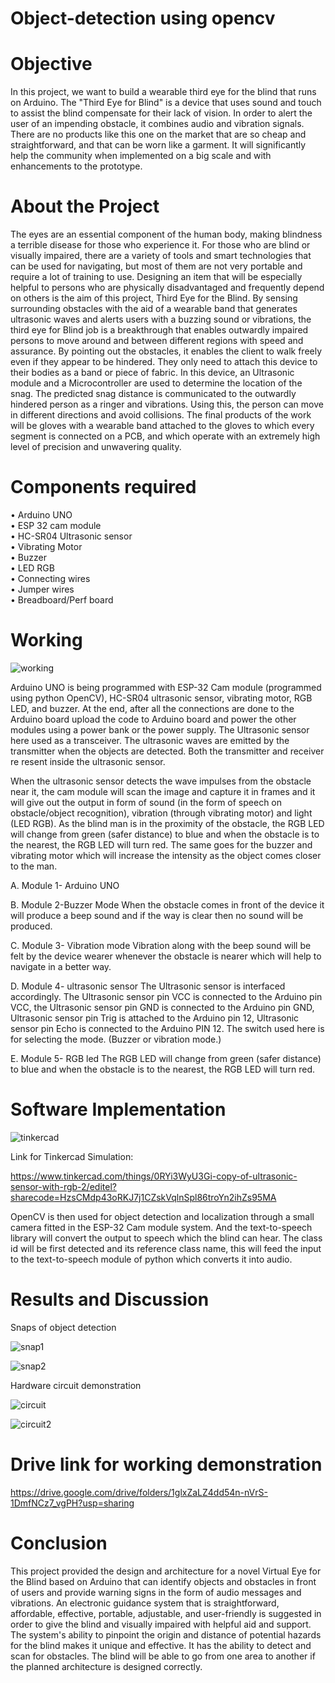 # Object-detection using opencv

# Objective

In this project, we want to build a wearable third eye for the blind that runs on Arduino. The "Third Eye for Blind" is a device that uses sound and touch to assist the blind compensate for their lack of vision. In order to alert the user of an impending obstacle, it combines audio and vibration signals.
There are no products like this one on the market that are so cheap and straightforward, and that can be worn like a garment. It will significantly help the community when implemented on a big scale and with enhancements to the prototype.

# About the Project

The eyes are an essential component of the human body, making blindness a terrible disease for those who experience it. For those who are blind or visually impaired, there are a variety of tools and smart technologies that can be used for navigating, but most of them are not very portable and require a lot of training to use. Designing an item that will be especially helpful to persons who are physically disadvantaged and frequently depend on others is the aim of this project, Third Eye for the Blind. 
By sensing surrounding obstacles with the aid of a wearable band that generates ultrasonic waves and alerts users with a buzzing sound or vibrations, the third eye for Blind job is a breakthrough that enables outwardly impaired persons to move around and between different regions with speed and assurance. By pointing out the obstacles, it enables the client to walk freely even if they appear to be hindered. They only need to attach this device to their bodies as a band or piece of fabric.
In this device, an Ultrasonic module and a Microcontroller are used to determine the location of the snag. The predicted snag distance is communicated to the outwardly hindered person as a ringer and vibrations. Using this, the person can move in different directions and avoid collisions. The final products of the work will be gloves with a wearable band attached to the gloves to which every segment is connected on a PCB, and which operate with an extremely high level of precision and unwavering quality.

# Components required

• Arduino UNO  
• ESP 32 cam module\
• HC-SR04 Ultrasonic sensor\
• Vibrating Motor\
• Buzzer\
• LED RGB\
• Connecting wires\
• Jumper wires\
• Breadboard/Perf board

# Working

![working](https://user-images.githubusercontent.com/77969198/175667053-7d0a8bf3-f1fa-484d-987c-d85c2780e679.png)

Arduino UNO is being programmed with ESP-32 Cam module (programmed using python OpenCV), HC-SR04 ultrasonic sensor, vibrating motor, RGB LED, and buzzer. At the end, after all the connections are done to the Arduino board upload the code to Arduino board and power the other modules using a power bank or the power supply. The Ultrasonic sensor here used as a transceiver. The ultrasonic waves are emitted by the transmitter when the objects are detected. Both the transmitter and receiver re resent inside the ultrasonic sensor.

When the ultrasonic sensor detects the wave impulses from the obstacle near it, the cam module will scan the image and capture it in frames and it will give out the output in form of sound (in the form of speech on obstacle/object recognition), vibration (through vibrating motor) and light (LED RGB). As the blind man is in the proximity of the obstacle, the RGB LED will change from green (safer distance) to blue and when the obstacle is to the nearest, the RGB LED will turn red. The same goes for the buzzer and vibrating motor which will increase the intensity as the object comes closer to the man.

A. Module 1- Arduino UNO

B. Module 2-Buzzer Mode
When the obstacle comes in front of the device it will produce a beep sound and if the way is clear then no sound will be produced.

C. Module 3- Vibration mode
Vibration along with the beep sound will be felt by the device wearer whenever the obstacle is nearer which will help to navigate in a better way.

D. Module 4- ultrasonic sensor
The Ultrasonic sensor is interfaced accordingly. The Ultrasonic sensor pin VCC is connected to the Arduino pin VCC, the Ultrasonic sensor pin GND is connected to the Arduino pin GND, Ultrasonic sensor pin Trig is attached to the Arduino pin 12, Ultrasonic sensor pin Echo is connected to the Arduino PIN 12. The switch used here is for selecting the mode. (Buzzer or vibration mode.)

E. Module 5- RGB led
The RGB LED will change from green (safer distance) to blue and when the obstacle is to the nearest, the RGB LED will turn red.

# Software Implementation

![tinkercad](https://user-images.githubusercontent.com/77969198/175667100-71fed583-abe6-4894-a07d-0d152c2201da.png)

Link for Tinkercad Simulation:

https://www.tinkercad.com/things/0RYi3WyU3Gi-copy-of-ultrasonic-sensor-with-rgb-2/editel?sharecode=HzsCMdp43oRKJ7j1CZskVqlnSpl86troYn2ihZs95MA

OpenCV is then used for object detection and localization through a small camera fitted in the ESP-32 Cam module system. And the text-to-speech library will convert the output to speech which the blind can hear. The class id will be first detected and its reference class name, this will feed the input to the text-to-speech module of python which converts it into audio.

# Results and Discussion

Snaps of object detection

![snap1](https://user-images.githubusercontent.com/77969198/175667141-7634105d-b4a4-4e5b-84d6-fb985a5ea8c3.png)

![snap2](https://user-images.githubusercontent.com/77969198/175667176-a6697d47-2712-46b5-b840-03157bfe7c88.png)

Hardware circuit demonstration

![circuit](https://user-images.githubusercontent.com/77969198/175666162-b4dd3cb9-cd85-4472-ab5f-cfe98e477990.jpeg)

![circuit2](https://user-images.githubusercontent.com/77969198/175666289-595a002e-60ce-4c4a-8748-4b79b5d793ea.jpeg)


# Drive link for working demonstration

https://drive.google.com/drive/folders/1glxZaLZ4dd54n-nVrS-1DmfNCz7_vgPH?usp=sharing

# Conclusion

This project provided the design and architecture for a novel Virtual Eye for the Blind based on Arduino that can identify objects and obstacles in front of users and provide warning signs in the form of audio messages and vibrations. An electronic guidance system that is straightforward, affordable, effective, portable, adjustable, and user-friendly is suggested in order to give the blind and visually impaired with helpful aid and support. The system's ability to pinpoint the origin and distance of potential hazards for the blind makes it unique and effective. It has the ability to detect and scan for obstacles. The blind will be able to go from one area to another if the planned architecture is designed correctly.

<!-- This allows the blind to know what obstacle is present infront of them. The object detection is done using opencv python and C++ for the blind to know what obstacle is present through the ESP-32 Cam module coded with Arduino Uno accordingly for the desired requirement. The ESP-32 captures pictures through its cam module and detects the recognized object through the captured frames respectively.Also,a text-to-speech converter code is integrated using a python code and required libraries which voices over the object which is detected through the camera. And thus the voice message is generated accordingly.
  -->
